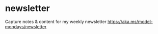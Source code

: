 # newsletter
Capture notes &amp; content for my weekly newsletter https://aka.ms/model-mondays/newsletter
